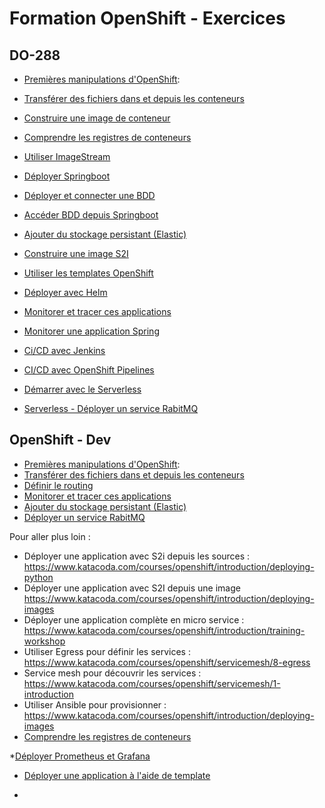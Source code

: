 # Formation OpenShift - Exercices


## DO-288 
* [Premières manipulations d'OpenShift](https://github.com/vanessakovalsky/openshift-training/blob/master/openshift-premiers-pas.md): 
* [Transférer des fichiers dans et depuis les conteneurs](https://github.com/vanessakovalsky/openshift-training/blob/master/openshift-transfert-fichiers.md) 


* [Construire une image de conteneur](https://github.com/vanessakovalsky/openshift-training/blob/master/openshift-create-image-container.md)

* [Comprendre les registres de conteneurs](https://github.com/vanessakovalsky/openshift-training/blob/master/openshift-registry.md)

* [Utiliser ImageStream](https://github.com/fenago/katacoda-scenarios/blob/master/learn-openshift/openshift-imagestreams/steps/3/text.md)

* [Déployer Springboot](https://learn.openshift.com/middleware/courses/middleware-spring-boot/spring-getting-started)

* [Déployer et connecter une BDD](https://learn.openshift.com/introduction/port-forwarding/)

* [Accéder BDD depuis Springboot](https://learn.openshift.com/middleware/courses/middleware-spring-boot/spring-db-access)

* [Ajouter du stockage persistant (Elastic)](https://github.com/vanessakovalsky/openshift-training/blob/master/openshift-persistent-storage.md)

* [Construire une image S2I](https://www.katacoda.com/sjbylo/courses/intermediate/simple-s2i-builder)


* [Utiliser les templates OpenShift](https://www.katacoda.com/ernesto/courses/learn-openshift/openshift-templates)

* [Déployer avec Helm](https://learn.openshift.com/gitops/working-with-helm/)

* [Monitorer et tracer ces applications](https://github.com/vanessakovalsky/openshift-training/blob/master/openshift-monitoring.md)

* [Monitorer une application Spring](https://learn.openshift.com/middleware/courses/middleware-spring-boot/monitoring)

* [Ci/CD avec Jenkins](https://www.middleware-solutions.fr/2017/05/09/integrationdeploiement-continue-sur-openshift/)

* [ CI/CD avec OpenShift Pipelines](https://learn.openshift.com/middleware/pipelines/)

* [ Démarrer avec le Serverless](https://learn.openshift.com/developing-on-openshift/serverless/)

* [Serverless - Déployer un service RabitMQ](https://github.com/vanessakovalsky/openshift-training/blob/master/openshift-add-service.md)

## OpenShift - Dev
* [Premières manipulations d'OpenShift](https://github.com/vanessakovalsky/openshift-training/blob/master/openshift-premiers-pas.md): 
* [Transférer des fichiers dans et depuis les conteneurs](https://github.com/vanessakovalsky/openshift-training/blob/master/openshift-transfert-fichiers.md) 
* [Définir le routing](https://github.com/vanessakovalsky/openshift-training/blob/master/openshift-routing-istio.md) 
* [Monitorer et tracer ces applications](https://github.com/vanessakovalsky/openshift-training/blob/master/openshift-monitoring.md)
* [Ajouter du stockage persistant (Elastic)](https://github.com/vanessakovalsky/openshift-training/blob/master/openshift-persistent-storage.md) 
* [Déployer un service RabitMQ](https://github.com/vanessakovalsky/openshift-training/blob/master/openshift-add-service.md) 



Pour aller plus loin :
* Déployer une application avec S2i depuis les sources : https://www.katacoda.com/courses/openshift/introduction/deploying-python
* Déployer une application avec S2I depuis une image https://www.katacoda.com/courses/openshift/introduction/deploying-images
* Déployer une application complète en micro service : https://www.katacoda.com/courses/openshift/introduction/training-workshop 
* Utiliser Egress pour définir les services : https://www.katacoda.com/courses/openshift/servicemesh/8-egress 
* Service mesh pour découvrir les services : https://www.katacoda.com/courses/openshift/servicemesh/1-introduction
* Utiliser Ansible pour provisionner : https://www.katacoda.com/courses/openshift/introduction/deploying-images 
* [Comprendre les registres de conteneurs](https://github.com/vanessakovalsky/openshift-training/blob/master/openshift-registry.md)

*[Déployer Prometheus et Grafana](https://learn.openshift.com/introduction/deploy-prometheus-grafana/)
* [Déployer une application à l'aide de template](https://www.katacoda.com/ernesto/courses/learn-openshift/openshift-deploying-applications-using-templates)

*